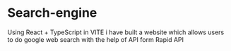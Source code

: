 # Search-engine

Using React + TypeScript in VITE i have built a website which allows users to do google web search with the help of API form Rapid API
